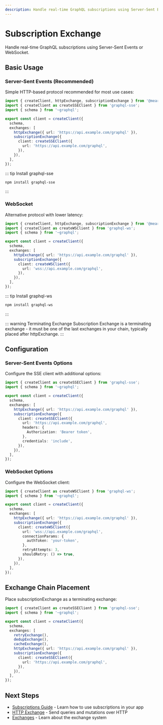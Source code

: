 ```yaml
---
description: Handle real-time GraphQL subscriptions using Server-Sent Events or WebSocket. Learn how to configure subscription clients and integrate with your GraphQL operations.
---
```


# Subscription Exchange

Handle real-time GraphQL subscriptions using Server-Sent Events or WebSocket.

## Basic Usage

### Server-Sent Events (Recommended)

Simple HTTP-based protocol recommended for most use cases:

```typescript
import { createClient, httpExchange, subscriptionExchange } from '@mearie/react'; // or @mearie/vue, @mearie/svelte, @mearie/solid
import { createClient as createSSEClient } from 'graphql-sse';
import { schema } from '~graphql';

export const client = createClient({
  schema,
  exchanges: [
    httpExchange({ url: 'https://api.example.com/graphql' }),
    subscriptionExchange({
      client: createSSEClient({
        url: 'https://api.example.com/graphql',
      }),
    }),
  ],
});
```

::: tip Install graphql-sse
```sh
npm install graphql-sse
```
:::

### WebSocket

Alternative protocol with lower latency:

```typescript
import { createClient, httpExchange, subscriptionExchange } from '@mearie/react'; // or @mearie/vue, @mearie/svelte, @mearie/solid
import { createClient as createWSClient } from 'graphql-ws';
import { schema } from '~graphql';

export const client = createClient({
  schema,
  exchanges: [
    httpExchange({ url: 'https://api.example.com/graphql' }),
    subscriptionExchange({
      client: createWSClient({
        url: 'wss://api.example.com/graphql',
      }),
    }),
  ],
});
```

::: tip Install graphql-ws
```sh
npm install graphql-ws
```
:::

::: warning Terminating Exchange
Subscription Exchange is a terminating exchange - it must be one of the last exchanges in your chain, typically placed after httpExchange.
:::

## Configuration

### Server-Sent Events Options

Configure the SSE client with additional options:

```typescript
import { createClient as createSSEClient } from 'graphql-sse';
import { schema } from '~graphql';

export const client = createClient({
  schema,
  exchanges: [
    httpExchange({ url: 'https://api.example.com/graphql' }),
    subscriptionExchange({
      client: createSSEClient({
        url: 'https://api.example.com/graphql',
        headers: {
          Authorization: 'Bearer token',
        },
        credentials: 'include',
      }),
    }),
  ],
});
```

### WebSocket Options

Configure the WebSocket client:

```typescript
import { createClient as createWSClient } from 'graphql-ws';
import { schema } from '~graphql';

export const client = createClient({
  schema,
  exchanges: [
    httpExchange({ url: 'https://api.example.com/graphql' }),
    subscriptionExchange({
      client: createWSClient({
        url: 'wss://api.example.com/graphql',
        connectionParams: {
          authToken: 'your-token',
        },
        retryAttempts: 3,
        shouldRetry: () => true,
      }),
    }),
  ],
});
```

## Exchange Chain Placement

Place subscriptionExchange as a terminating exchange:

```typescript
import { createClient as createSSEClient } from 'graphql-sse';
import { schema } from '~graphql';

export const client = createClient({
  schema,
  exchanges: [
    retryExchange(),
    dedupExchange(),
    cacheExchange(),
    httpExchange({ url: 'https://api.example.com/graphql' }),
    subscriptionExchange({
      client: createSSEClient({
        url: 'https://api.example.com/graphql',
      }),
    }),
  ],
});
```

## Next Steps

- [Subscriptions Guide](/guides/subscriptions) - Learn how to use subscriptions in your app
- [HTTP Exchange](/exchanges/http) - Send queries and mutations over HTTP
- [Exchanges](/guides/exchanges) - Learn about the exchange system
